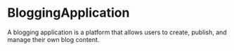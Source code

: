 # BloggingApplication
A blogging application is a platform that allows users to create, publish, and manage their own blog content.
